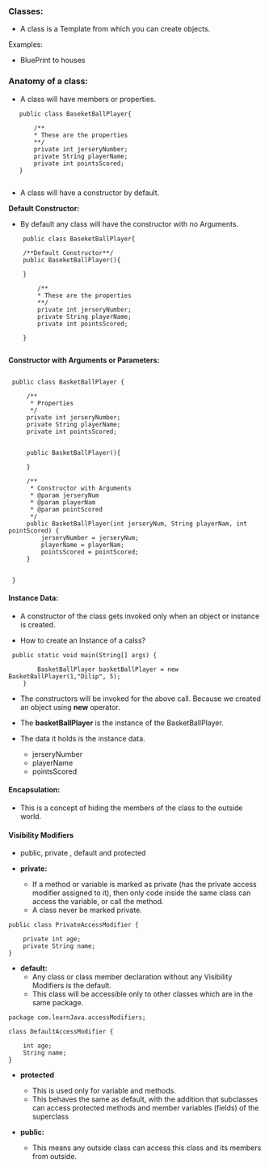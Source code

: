 
### Classes:

-   A class is a Template from which you can create objects.

Examples:  

-   BluePrint to houses


### Anatomy of a class:

 -  A class will have members or properties.
 
 ```aidl
    public class BaseketBallPlayer{
    
        /**
        * These are the properties
        **/
        private int jerseryNumber;
        private String playerName;
        private int pointsScored;
    }
    
```

 -  A class will have a constructor by default.
 
 **Default Constructor:**  
 
 -   By default any class will have the constructor with no Arguments.
 
 
 ```aidl
     public class BaseketBallPlayer{
     
     /**Default Constructor**/
     public BaseketBallPlayer(){
     
     }
     
         /**
         * These are the properties
         **/
         private int jerseryNumber;
         private String playerName;
         private int pointsScored;
         
     }
     
 ```
 
 **Constructor with Arguments or Parameters:**
 
 ```aidl
 
  public class BasketBallPlayer {
  
      /**
       * Properties
       */
      private int jerseryNumber;
      private String playerName;
      private int pointsScored;
  
  
      public BasketBallPlayer(){
  
      }
  
      /**
       * Constructor with Arguments
       * @param jerseryNum
       * @param playerNam
       * @param pointScored
       */
      public BasketBallPlayer(int jerseryNum, String playerNam, int pointScored) {
          jerseryNumber = jerseryNum;
          playerName = playerNam;
          pointsScored = pointScored;
      }
      
  
  }

```

#### Instance Data:

-   A constructor of the class gets invoked only when an object or instance is created.

-   How to create an Instance of a calss?

```aidl
 public static void main(String[] args) {

        BasketBallPlayer basketBallPlayer = new BasketBallPlayer(1,"Dilip", 5);
    }
```

-   The constructors will be invoked for the above call. Because we created an object using **new** operator.

-   The **basketBallPlayer** is the instance of the BasketBallPlayer.
-   The data it holds is the instance data.
    -   jerseryNumber
    -   playerName
    -   pointsScored

#### Encapsulation:

-   This is a concept of hiding the members of the class to the outside world.

#### Visibility Modifiers

-   public, private , default and protected


    
-   **private:**
    -   If a method or variable is marked as private (has the private access modifier assigned to it), then only code inside the same class can access the variable, or call the method.
    -   A class never be marked private.
    
```aidl
public class PrivateAccessModifier {

    private int age;
    private String name;
}

```
          
-   **default:**
    -   Any class or class member declaration without any Visibility Modifiers is the default.
    -   This class will be accessible only to other classes which are in the same package.

```aidl
package com.learnJava.accessModifiers;

class DefaultAccessModifier {

    int age;
    String name;
}

```

-   **protected**
    -   This is used only for variable and methods.
    -   This behaves the same as default, with the addition that subclasses can access protected methods and member variables (fields) of the superclass
    
-   **public:**
    -   This means any outside class can access this class and its members from outside.
